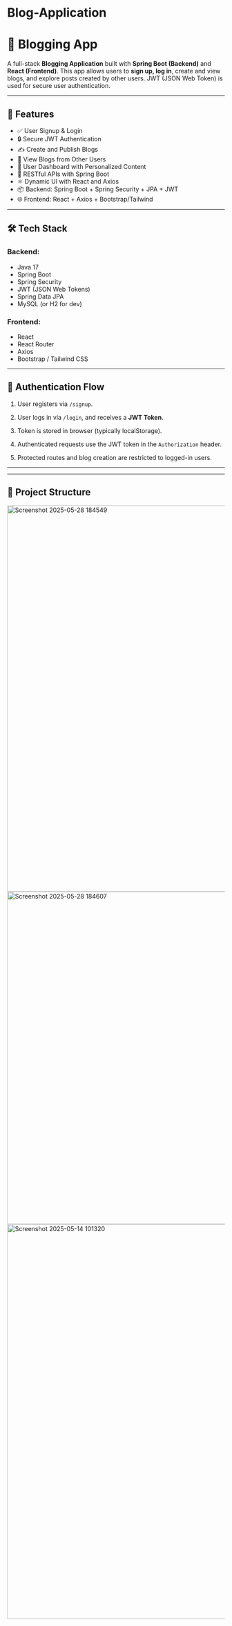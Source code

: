 # Blog-Application
# 📝 Blogging App

A full-stack **Blogging Application** built with **Spring Boot (Backend)** and **React (Frontend)**. This app allows users to **sign up, log in**, create and view blogs, and explore posts created by other users. JWT (JSON Web Token) is used for secure user authentication.

---

## 🚀 Features

- ✅ User Signup & Login
- 🔒 Secure JWT Authentication
- ✍️ Create and Publish Blogs
- 👀 View Blogs from Other Users
- 🧾 User Dashboard with Personalized Content
- 📄 RESTful APIs with Spring Boot
- ⚛️ Dynamic UI with React and Axios
- 📦 Backend: Spring Boot + Spring Security + JPA + JWT
- 🌐 Frontend: React + Axios + Bootstrap/Tailwind

---

## 🛠️ Tech Stack

### Backend:
- Java 17
- Spring Boot
- Spring Security
- JWT (JSON Web Tokens)
- Spring Data JPA
- MySQL (or H2 for dev)

### Frontend:
- React
- React Router
- Axios
- Bootstrap / Tailwind CSS

---

## 🔐 Authentication Flow

1. User registers via `/signup`.
2. User logs in via `/login`, and receives a **JWT Token**.
3. Token is stored in browser (typically localStorage).
4. Authenticated requests use the JWT token in the `Authorization` header.

5. Protected routes and blog creation are restricted to logged-in users.

---




---

## 📁 Project Structure

<img width="1530" height="892" alt="Screenshot 2025-05-28 184549" src="https://github.com/user-attachments/assets/79f57521-57ba-4d8f-b9aa-dc0f411eff22" />
<img width="1141" height="768" alt="Screenshot 2025-05-28 184607" src="https://github.com/user-attachments/assets/99af71df-0391-4cb2-87f8-5bdebf355f0b" />
<img width="1919" height="912" alt="Screenshot 2025-05-14 101320" src="https://github.com/user-attachments/assets/6222b776-a6aa-46d9-a538-f21f50430f75" />

